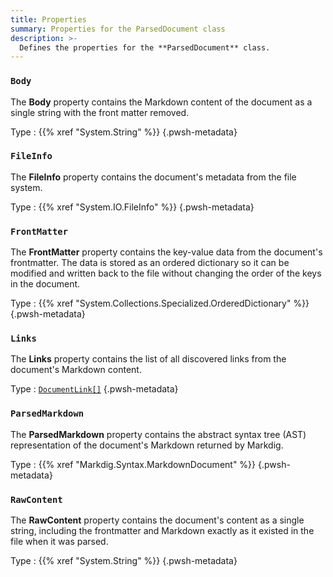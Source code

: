 ```yaml
---
title: Properties
summary: Properties for the ParsedDocument class
description: >-
  Defines the properties for the **ParsedDocument** class.
---
```


### `Body`

The **Body** property contains the Markdown content of the document as a single string with the
front matter removed.

Type
: {{% xref "System.String" %}}
{.pwsh-metadata}

### `FileInfo`

The **FileInfo** property contains the document's metadata from the file system.

Type
: {{% xref "System.IO.FileInfo" %}}
{.pwsh-metadata}

### `FrontMatter`

The **FrontMatter** property contains the key-value data from the document's frontmatter. The data
is stored as an ordered dictionary so it can be modified and written back to the file without
changing the order of the keys in the document.

Type
: {{% xref "System.Collections.Specialized.OrderedDictionary" %}}
{.pwsh-metadata}

### `Links`

The **Links** property contains the list of all discovered links from the document's Markdown
content.

Type
: [`DocumentLink[]`][01]
{.pwsh-metadata}

### `ParsedMarkdown`

The **ParsedMarkdown** property contains the abstract syntax tree (AST) representation of the
document's Markdown returned by Markdig.

Type
: {{% xref "Markdig.Syntax.MarkdownDocument" %}}
{.pwsh-metadata}

### `RawContent`

The **RawContent** property contains the document's content as a single string, including the
frontmatter and Markdown exactly as it existed in the file when it was parsed.

Type
: {{% xref "System.String" %}}
{.pwsh-metadata}

<!-- Reference Link Definitions -->
[01]: ../documentlink
